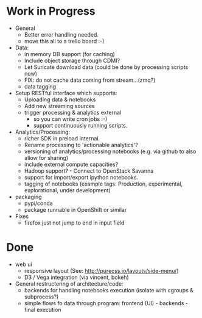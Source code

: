 # Work in Progress

* General
    * Better error handling needed.
    * move this all to a trello board :-)
* Data:
    * in memory DB support (for caching)
    * Include object storage through CDMI?
    * Let Suricate download data (could be done by processing scripts now)
    * FIX: do not cache data coming from stream...(zmq?)
    * data tagging
* Setup RESTful interface which supports:
    * Uploading data & notebooks
    * Add new streaming sources
    * trigger processing & analytics external
        * so you can write cron jobs :-)
        * support continuously running scripts.
* Analytics/Processing:
    * richer SDK in preload internal.
    * Rename processing to 'actionable analytics'?
    * versioning of analytics/processing notebooks (e.g. via github to also allow for sharing)
    * include external compute capacities?
    * Hadoop support? - Connect to OpenStack Savanna
    * support for import/export ipython notebooks.
    * tagging of notebooks (example tags: Production, experimental, explorational, under development)
* packaging
    * pypi/conda
    * package runnable in OpenShift or similar
* Fixes
    * firefox just not jump to end in input field

# Done

* web ui
    * responsive layout (See: http://purecss.io/layouts/side-menu/)
    * D3 / Vega integration (via vincent, bokeh)
* General restructering of architecture/code:
    * backends for handling notebooks execution (isolate with cgroups & subprocess?)
    * simple flows fo data through program: frontend (UI) - backends - final execution
